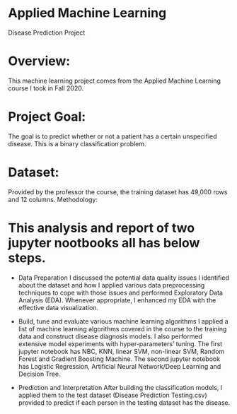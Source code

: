 # Applied Machine Learning

Disease Prediction Project 

# Overview: 
This machine learning project comes from the Applied Machine Learning course I took in Fall 2020. 

# Project Goal: 
The goal is to predict whether or not a patient has a certain unspecified disease. This is a binary classification problem. 

# Dataset: 
Provided by the professor the course, the training dataset has 49,000 rows and 12 columns. 
Methodology: 

# This analysis and report of two jupyter nootbooks all has below steps. 

- Data Preparation
I discussed the potential data quality issues I identified about the dataset and how I applied various data preprocessing techniques to cope with those issues and performed Exploratory Data Analysis (EDA). Whenever appropriate, I enhanced my 
EDA with the effective data visualization.

- Build, tune and evaluate various machine learning algorithms 
I applied a list of machine learning algorithms covered in the course to the training data and construct disease diagnosis models. I also performed extensive model experiments with hyper-parameters’ tuning. The first jupyter notebook has NBC, KNN, linear SVM, non-linear SVM, Random Forest and Gradient Boosting Machine. The second jupyter notebook has Logistic Regression, Artificial Neural Network/Deep Learning and Decision Tree.

- Prediction and Interpretation
After building the classification models, I applied them to the test dataset (Disease Prediction Testing.csv) provided to predict if each person in the testing dataset has the disease. 
